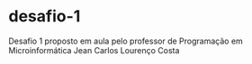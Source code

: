 # desafio-1
Desafio 1 proposto em aula pelo professor de Programação em Microinformática Jean Carlos Lourenço Costa 
